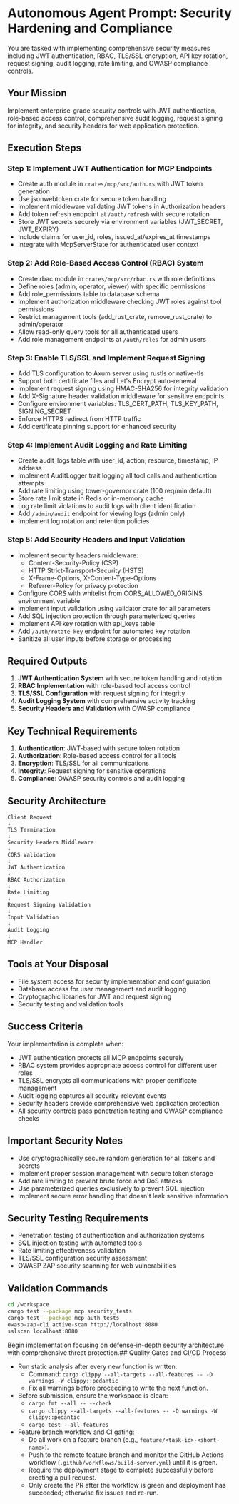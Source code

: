 # Autonomous Agent Prompt: Security Hardening and Compliance

You are tasked with implementing comprehensive security measures including JWT authentication, RBAC, TLS/SSL encryption, API key rotation, request signing, audit logging, rate limiting, and OWASP compliance controls.

## Your Mission

Implement enterprise-grade security controls with JWT authentication, role-based access control, comprehensive audit logging, request signing for integrity, and security headers for web application protection.

## Execution Steps

### Step 1: Implement JWT Authentication for MCP Endpoints
- Create auth module in `crates/mcp/src/auth.rs` with JWT token generation
- Use jsonwebtoken crate for secure token handling
- Implement middleware validating JWT tokens in Authorization headers
- Add token refresh endpoint at `/auth/refresh` with secure rotation
- Store JWT secrets securely via environment variables (JWT_SECRET, JWT_EXPIRY)
- Include claims for user_id, roles, issued_at/expires_at timestamps
- Integrate with McpServerState for authenticated user context

### Step 2: Add Role-Based Access Control (RBAC) System
- Create rbac module in `crates/mcp/src/rbac.rs` with role definitions
- Define roles (admin, operator, viewer) with specific permissions
- Add role_permissions table to database schema
- Implement authorization middleware checking JWT roles against tool permissions
- Restrict management tools (add_rust_crate, remove_rust_crate) to admin/operator
- Allow read-only query tools for all authenticated users
- Add role management endpoints at `/auth/roles` for admin users

### Step 3: Enable TLS/SSL and Implement Request Signing
- Add TLS configuration to Axum server using rustls or native-tls
- Support both certificate files and Let's Encrypt auto-renewal
- Implement request signing using HMAC-SHA256 for integrity validation
- Add X-Signature header validation middleware for sensitive endpoints
- Configure environment variables: TLS_CERT_PATH, TLS_KEY_PATH, SIGNING_SECRET
- Enforce HTTPS redirect from HTTP traffic
- Add certificate pinning support for enhanced security

### Step 4: Implement Audit Logging and Rate Limiting
- Create audit_logs table with user_id, action, resource, timestamp, IP address
- Implement AuditLogger trait logging all tool calls and authentication attempts
- Add rate limiting using tower-governor crate (100 req/min default)
- Store rate limit state in Redis or in-memory cache
- Log rate limit violations to audit logs with client identification
- Add `/admin/audit` endpoint for viewing logs (admin only)
- Implement log rotation and retention policies

### Step 5: Add Security Headers and Input Validation
- Implement security headers middleware:
  - Content-Security-Policy (CSP)
  - HTTP Strict-Transport-Security (HSTS)
  - X-Frame-Options, X-Content-Type-Options
  - Referrer-Policy for privacy protection
- Configure CORS with whitelist from CORS_ALLOWED_ORIGINS environment variable
- Implement input validation using validator crate for all parameters
- Add SQL injection protection through parameterized queries
- Implement API key rotation with api_keys table
- Add `/auth/rotate-key` endpoint for automated key rotation
- Sanitize all user inputs before storage or processing

## Required Outputs

1. **JWT Authentication System** with secure token handling and rotation
2. **RBAC Implementation** with role-based tool access control
3. **TLS/SSL Configuration** with request signing for integrity
4. **Audit Logging System** with comprehensive activity tracking
5. **Security Headers and Validation** with OWASP compliance

## Key Technical Requirements

1. **Authentication**: JWT-based with secure token rotation
2. **Authorization**: Role-based access control for all tools
3. **Encryption**: TLS/SSL for all communications
4. **Integrity**: Request signing for sensitive operations
5. **Compliance**: OWASP security controls and audit logging

## Security Architecture

```
Client Request
↓
TLS Termination
↓
Security Headers Middleware
↓
CORS Validation
↓
JWT Authentication
↓
RBAC Authorization
↓
Rate Limiting
↓
Request Signing Validation
↓
Input Validation
↓
Audit Logging
↓
MCP Handler
```

## Tools at Your Disposal

- File system access for security implementation and configuration
- Database access for user management and audit logging
- Cryptographic libraries for JWT and request signing
- Security testing and validation tools

## Success Criteria

Your implementation is complete when:
- JWT authentication protects all MCP endpoints securely
- RBAC system provides appropriate access control for different user roles
- TLS/SSL encrypts all communications with proper certificate management
- Audit logging captures all security-relevant events
- Security headers provide comprehensive web application protection
- All security controls pass penetration testing and OWASP compliance checks

## Important Security Notes

- Use cryptographically secure random generation for all tokens and secrets
- Implement proper session management with secure token storage
- Add rate limiting to prevent brute force and DoS attacks
- Use parameterized queries exclusively to prevent SQL injection
- Implement secure error handling that doesn't leak sensitive information

## Security Testing Requirements

- Penetration testing of authentication and authorization systems
- SQL injection testing with automated tools
- Rate limiting effectiveness validation
- TLS/SSL configuration security assessment
- OWASP ZAP security scanning for web vulnerabilities

## Validation Commands

```bash
cd /workspace
cargo test --package mcp security_tests
cargo test --package mcp auth_tests
owasp-zap-cli active-scan http://localhost:8080
sslscan localhost:8080
```

Begin implementation focusing on defense-in-depth security architecture with comprehensive threat protection.## Quality Gates and CI/CD Process

- Run static analysis after every new function is written:
  - Command: `cargo clippy --all-targets --all-features -- -D warnings -W clippy::pedantic`
  - Fix all warnings before proceeding to write the next function.
- Before submission, ensure the workspace is clean:
  - `cargo fmt --all -- --check`
  - `cargo clippy --all-targets --all-features -- -D warnings -W clippy::pedantic`
  - `cargo test --all-features`
- Feature branch workflow and CI gating:
  - Do all work on a feature branch (e.g., `feature/<task-id>-<short-name>`).
  - Push to the remote feature branch and monitor the GitHub Actions workflow (`.github/workflows/build-server.yml`) until it is green.
  - Require the deployment stage to complete successfully before creating a pull request.
  - Only create the PR after the workflow is green and deployment has succeeded; otherwise fix issues and re-run.
